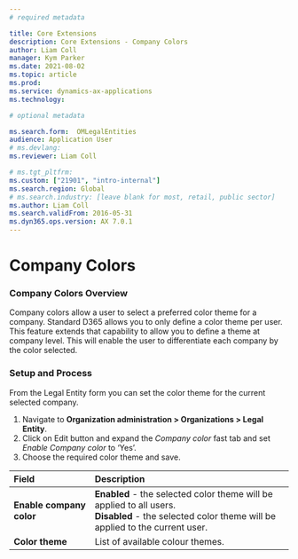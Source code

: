 ```yaml
---
# required metadata

title: Core Extensions
description: Core Extensions - Company Colors
author: Liam Coll
manager: Kym Parker
ms.date: 2021-08-02
ms.topic: article
ms.prod: 
ms.service: dynamics-ax-applications
ms.technology: 

# optional metadata

ms.search.form:  OMLegalEntities
audience: Application User
# ms.devlang: 
ms.reviewer: Liam Coll

# ms.tgt_pltfrm: 
ms.custom: ["21901", "intro-internal"]
ms.search.region: Global
# ms.search.industry: [leave blank for most, retail, public sector]
ms.author: Liam Coll
ms.search.validFrom: 2016-05-31
ms.dyn365.ops.version: AX 7.0.1
---
```


# Company Colors

### Company Colors Overview
Company colors allow a user to select a preferred color theme for a company. Standard D365 allows you to only define a color theme per user. This feature extends that capability to allow you to define a theme at company level. This will enable the user to differentiate each company by the color selected.
 
### Setup and Process
From the Legal Entity form you can set the color theme for the current selected company.

1. Navigate to **Organization administration > Organizations > Legal Entity**. 
2. Click on Edit button and expand the *Company color* fast tab and set *Enable Company color* to ‘Yes’. 
3. Choose the required color theme and save.

|  **Field**  | **Description** | 
|:---|:---|     
|  **Enable company color**  | **Enabled** - the selected color theme will be applied to all users. <br /> **Disabled** - the selected color theme will be applied to the current user.|   
|  **Color theme**  | List of available colour themes.|   
